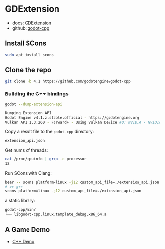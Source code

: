 # GDExtension

- docs: [GDExtension](https://docs.godotengine.org/en/latest/tutorials/scripting/gdextension/index.html)
- github: [godot-cpp](https://github.com/godotengine/godot-cpp)

## Install SCons

```bash
sudo apt install scons
```

## Clone the repo

```bash
git clone -b 4.1 https://github.com/godotengine/godot-cpp
```

### Building the C++ bindings

```bash
godot --dump-extension-api

Dumping Extension API
Godot Engine v4.1.z.stable.official - https://godotengine.org
Vulkan API 1.3.260 - Forward+ - Using Vulkan Device #0: NVIDIA - NVIDIA GeForce RTX 3070
```

Copy a result file to the `godot-cpp` directory:

```bash
extension_api.json
```

Get nums of threads:

```bash
cat /proc/cpuinfo | grep -c processor
12
```

Run SCons with Clang:

```bash
bear -- scons platform=linux -j12 custom_api_file=./extension_api.json use_llvm=yes
# or g++
scons platform=linux -j12 custom_api_file=./extension_api.json
```

a static library:

```bash
godot-cpp/bin/
└── libgodot-cpp.linux.template_debug.x86_64.a
```

## A Game Demo

- [C++ Demo](/projects/cpp_demo/README.md)

